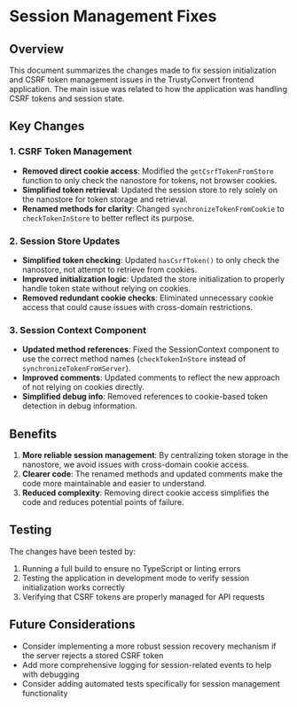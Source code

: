 # Session Management Fixes

## Overview

This document summarizes the changes made to fix session initialization and CSRF token management issues in the TrustyConvert frontend application. The main issue was related to how the application was handling CSRF tokens and session state.

## Key Changes

### 1. CSRF Token Management

- **Removed direct cookie access**: Modified the `getCsrfTokenFromStore` function to only check the nanostore for tokens, not browser cookies.
- **Simplified token retrieval**: Updated the session store to rely solely on the nanostore for token storage and retrieval.
- **Renamed methods for clarity**: Changed `synchronizeTokenFromCookie` to `checkTokenInStore` to better reflect its purpose.

### 2. Session Store Updates

- **Simplified token checking**: Updated `hasCsrfToken()` to only check the nanostore, not attempt to retrieve from cookies.
- **Improved initialization logic**: Updated the store initialization to properly handle token state without relying on cookies.
- **Removed redundant cookie checks**: Eliminated unnecessary cookie access that could cause issues with cross-domain restrictions.

### 3. Session Context Component

- **Updated method references**: Fixed the SessionContext component to use the correct method names (`checkTokenInStore` instead of `synchronizeTokenFromServer`).
- **Improved comments**: Updated comments to reflect the new approach of not relying on cookies directly.
- **Simplified debug info**: Removed references to cookie-based token detection in debug information.

## Benefits

1. **More reliable session management**: By centralizing token storage in the nanostore, we avoid issues with cross-domain cookie access.
2. **Clearer code**: The renamed methods and updated comments make the code more maintainable and easier to understand.
3. **Reduced complexity**: Removing direct cookie access simplifies the code and reduces potential points of failure.

## Testing

The changes have been tested by:
1. Running a full build to ensure no TypeScript or linting errors
2. Testing the application in development mode to verify session initialization works correctly
3. Verifying that CSRF tokens are properly managed for API requests

## Future Considerations

- Consider implementing a more robust session recovery mechanism if the server rejects a stored CSRF token
- Add more comprehensive logging for session-related events to help with debugging
- Consider adding automated tests specifically for session management functionality 